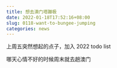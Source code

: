 ```yaml
---
title: 想去澳门塔蹦极
date: 2022-01-18T17:52:16+08:00
slug: 0118-want-to-bungee-jumping
categories: news
---
```


上周五突然想起的点子，加入 2022 todo list

哪天心情不好的时候周末就去趟澳门
